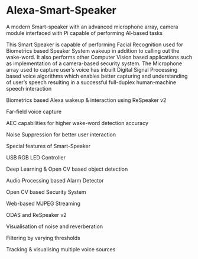 # Alexa-Smart-Speaker

A modern Smart-speaker with an advanced microphone array, camera module interfaced with Pi capable of performing AI-based tasks  

This Smart Speaker is capable of performing Facial Recognition used for Biometrics based Speaker System wakeup in addition to calling out the wake-word.  It also performs other Computer Vision based applications such as implementation of a camera-based security system. The Microphone array used to capture user’s voice has inbuilt Digital Signal Processing based voice algorithms which enables better capturing and understanding of user’s speech resulting in a successful full-duplex human-machine speech interaction  


Biometrics based Alexa wakeup & interaction using ReSpeaker v2

Far-field voice capture 

AEC capabilities for higher wake-word detection accuracy

Noise Suppression for better user interaction 

Special features of Smart-Speaker 

USB RGB LED Controller

Deep Learning & Open CV based object detection

Audio Processing based Alarm Detector 

Open CV based Security System

Web-based MJPEG Streaming

ODAS and ReSpeaker v2

Visualisation of noise and reverberation 

Filtering by varying thresholds 

Tracking & visualising multiple voice sources
